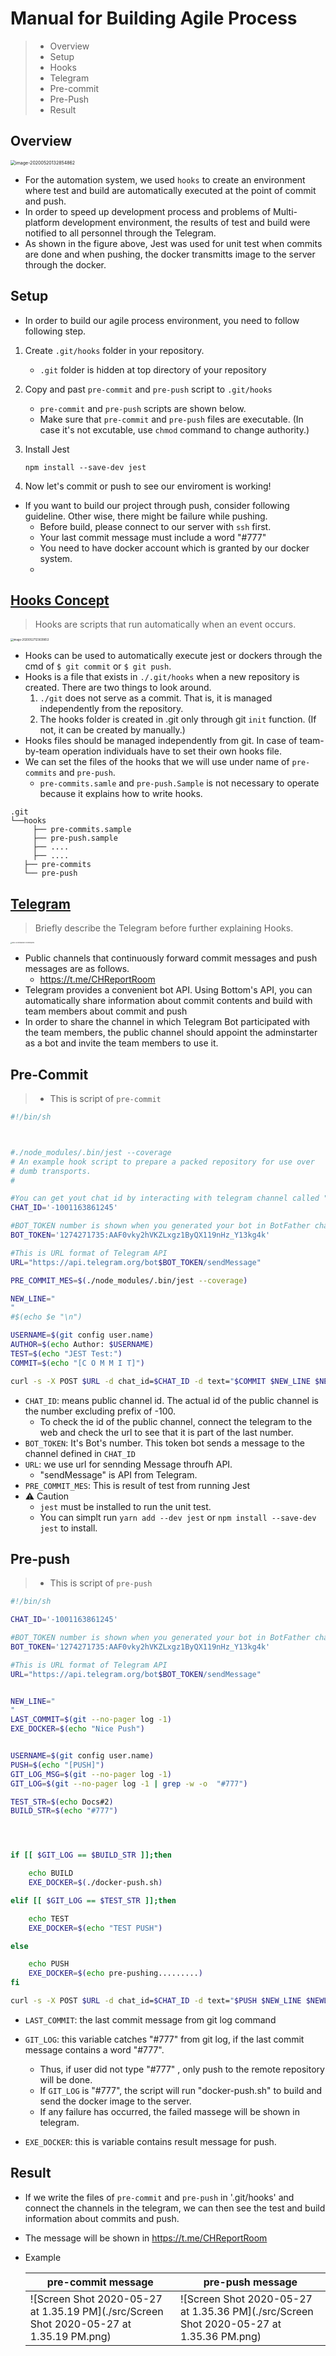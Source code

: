 # Manual for Building Agile Process

> * Overview
> * Setup
> * Hooks
> * Telegram
> * Pre-commit
> * Pre-Push
> * Result

## Overview

<img src="./src/image-20200520132854862.png" alt="image-20200520132854862" style="zoom:50%;" />

* For the automation system, we used ``hooks`` to create an environment where test and build are automatically executed at the point of commit and push. 
* In order to speed up development process and problems of Multi-platform development environment, the results of test and build were notified to all personnel through the Telegram. 
* As shown in the figure above, Jest was used for unit test when commits are done and when pushing, the docker transmitts image to the server through the docker.

## Setup

* In order to build our agile process environment, you need to follow following step.

1. Create ``.git/hooks`` folder in your repository.

   *  ``.git`` folder is hidden at top directory of your repository

2. Copy and past ``pre-commit`` and ``pre-push`` script to ``.git/hooks``

   * ``pre-commit`` and ``pre-push`` scripts are shown below.
   * Make sure that ``pre-commit`` and ``pre-push`` files are executable. (In case it's not excutable, use ``chmod`` command to change authority.)

3. Install Jest

   ```
   npm install --save-dev jest
   ```

4. Now let's commit or push to see our enviroment is working!





* If you want to build our project through push, consider following guideline. Other wise, there might be failure while pushing.
  * Before build, please connect to our server with ``ssh`` first. 
  * Your last commit message must include a word "#777"
  * You need to have docker account which is granted by our docker system.
  * 



## [Hooks Concept]([https://git-scm.com/book/ko/v2/Git%EB%A7%9E%EC%B6%A4-Git-Hooks](https://git-scm.com/book/ko/v2/Git맞춤-Git-Hooks))

> Hooks are scripts that run automatically when an event occurs.

<img src="./src/image-20200527123639653.png" alt="image-20200527123639653" style="zoom:30%;" />

* Hooks can be used to automatically execute jest or dockers through the cmd of ``$ git commit`` or ``$ git push``.
* Hooks is a file that exists in ``./.git/hooks`` when a new repository is created. There are two things to look around.
  1.  ``./git`` does not serve as a commit. That is, it is managed independently from the repository. 
  2.  The hooks folder is created in .git only through git ``init`` function. (If not, it can be created by manually.)
* Hooks files should be managed independently from git. In case of team-by-team operation individuals have to set their own hooks file.
* We can set the files of the hooks that we will use under name of ``pre-commits`` and ``pre-push``. 
  *  ``pre-commits.samle`` and ``pre-push.Sample`` is not necessary to operate because it explains how to write hooks. 

```
.git
└──hooks
	 ├── pre-commits.sample
	 ├── pre-push.sample
	 ├── ....
	 ├── ....
   ├── pre-commits
   └── pre-push
```

## [Telegram](https://core.telegram.org/bots/api)

> Briefly describe the Telegram before further explaining Hooks.

<img src="https://core.telegram.org/file/811140327/1/zlN4goPTupk/9ff2f2f01c4bd1b013" alt="Bots: An introduction for developers" style="zoom:15%;" />

* Public channels that continuously forward commit messages and push messages are as follows. 
  * https://t.me/CHReportRoom
* Telegram provides a convenient bot API. Using Bottom's API, you can automatically share information about commit contents and build with team members about commit and push
* In order to share the channel in which Telegram Bot participated with the team members, the public channel should appoint the adminstarter as a bot and invite the team members to use it.

## Pre-Commit

> * This is script of  ``pre-commit``

```sh
#!/bin/sh



#./node_modules/.bin/jest --coverage
# An example hook script to prepare a packed repository for use over
# dumb transports.
#

#You can get yout chat id by interacting with telegram channel called "GetID Bot"
CHAT_ID='-1001163861245'

#BOT_TOKEN number is shown when you generated your bot in BotFather channel
BOT_TOKEN='1274271735:AAF0vky2hVKZLxgz1ByQX119nHz_Y13kg4k'

#This is URL format of Telegram API
URL="https://api.telegram.org/bot$BOT_TOKEN/sendMessage"

PRE_COMMIT_MES=$(./node_modules/.bin/jest --coverage)

NEW_LINE="
"
#$(echo $e "\n")

USERNAME=$(git config user.name)
AUTHOR=$(echo Author: $USERNAME)
TEST=$(echo "JEST Test:")
COMMIT=$(echo "[C O M M I T]")

curl -s -X POST $URL -d chat_id=$CHAT_ID -d text="$COMMIT $NEW_LINE $NEW_LINE $AUTHOR $NEW_LINE $NEW_LINE $TEST $NEW_LINE $PRE_COMMIT_MES"
```

* ``CHAT_ID``:  means public channel id. The actual id of the public channel is the number excluding prefix of -100.
  * To check the id of the public channel, connect the telegram to the web and check the url to see that it is part of the last number.
* ``BOT_TOKEN``: It's Bot's number. This token bot sends a message to the channel defined in ``CHAT_ID``
* ``URL``: we use url for sennding Message throufh API.
  * "sendMessage"  is API from Telegram.
* ``PRE_COMMIT_MES``: This is result of test from running Jest
* :warning: Caution
  * ``jest`` must be installed to run the unit test. 
  * You can simplt run ``yarn add --dev jest`` or ``npm install --save-dev jest`` to install.

## Pre-push

> * This is script of  ``pre-push``

```sh
#!/bin/sh

CHAT_ID='-1001163861245'

#BOT_TOKEN number is shown when you generated your bot in BotFather channel
BOT_TOKEN='1274271735:AAF0vky2hVKZLxgz1ByQX119nHz_Y13kg4k'

#This is URL format of Telegram API
URL="https://api.telegram.org/bot$BOT_TOKEN/sendMessage"


NEW_LINE="
"
LAST_COMMIT=$(git --no-pager log -1)
EXE_DOCKER=$(echo "Nice Push")


USERNAME=$(git config user.name)
PUSH=$(echo "[PUSH]")
GIT_LOG_MSG=$(git --no-pager log -1)
GIT_LOG=$(git --no-pager log -1 | grep -w -o  "#777")

TEST_STR=$(echo Docs#2)
BUILD_STR=$(echo "#777")




if [[ $GIT_LOG == $BUILD_STR ]];then

    echo BUILD
    EXE_DOCKER=$(./docker-push.sh)

elif [[ $GIT_LOG == $TEST_STR ]];then

    echo TEST
    EXE_DOCKER=$(echo "TEST PUSH")

else

    echo PUSH
    EXE_DOCKER=$(echo pre-pushing.........)
fi

curl -s -X POST $URL -d chat_id=$CHAT_ID -d text="$PUSH $NEW_LINE $NEWLINE $GIT_LOG_MSG  $NEW_LINE $EXE_DOCKER"
```

* ``LAST_COMMIT``: the last commit message from git log command

* ``GIT_LOG``: this variable catches "#777" from git log, if the last commit message contains a word "#777". 
  * Thus, if user did not type "#777" , only push to the remote repository will be done.
  * If ``GIT_LOG`` is "#777", the script will run "docker-push.sh" to build and send the docker image to the server.
  * If any failure has occurred, the failed massege will be shown in telegram.
  
* ``EXE_DOCKER``: this is variable contains result message for push.

  

## Result

* If we write the files of ``pre-commit`` and ``pre-push`` in '.git/hooks' and connect the channels in the telegram, we can then see the test and build information about commits and push.

* The message will be shown in https://t.me/CHReportRoom

* Example

  | pre-commit message                                           | pre-push message                                             |
  | ------------------------------------------------------------ | ------------------------------------------------------------ |
  | ![Screen Shot 2020-05-27 at 1.35.19 PM](./src/Screen Shot 2020-05-27 at 1.35.19 PM.png) | ![Screen Shot 2020-05-27 at 1.35.36 PM](./src/Screen Shot 2020-05-27 at 1.35.36 PM.png) |

